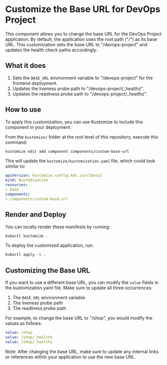 # Customize the Base URL for DevOps Project

This component allows you to change the base URL for the DevOps Project application. By default, the application uses the root path ("/") as its base URL. This customization sets the base URL to "/devops-project" and updates the health check paths accordingly.

## What it does

1. Sets the `BASE_URL` environment variable to "/devops-project" for the frontend deployment.
2. Updates the liveness probe path to "/devops-project/_healthz".
3. Updates the readiness probe path to "/devops-project/_healthz".

## How to use

To apply this customization, you can use Kustomize to include this component in your deployment.

From the `kustomize/` folder at the root level of this repository, execute this command:

```bash
kustomize edit add component components/custom-base-url
```

This will update the `kustomize/kustomization.yaml` file, which could look similar to:

```yaml
apiVersion: kustomize.config.k8s.io/v1beta1
kind: Kustomization
resources:
- base
components:
- components/custom-base-url
```

## Render and Deploy

You can locally render these manifests by running:

```bash
kubectl kustomize .
```

To deploy the customized application, run:

```bash
kubectl apply -k .
```

## Customizing the Base URL

If you want to use a different base URL, you can modify the `value` fields in the kustomization.yaml file. Make sure to update all three occurrences:

1. The `BASE_URL` environment variable
2. The liveness probe path
3. The readiness probe path

For example, to change the base URL to "/shop", you would modify the values as follows:

```yaml
value: /shop
value: /shop/_healthz
value: /shop/_healthz
```

Note: After changing the base URL, make sure to update any internal links or references within your application to use the new base URL.
